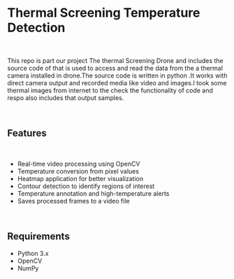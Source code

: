 <h1>Thermal Screening Temperature Detection</h1>
<br>
<p>This repo is part our project The thermal Screening Drone and includes the source code of that is used to access and read the data from the a thermal camera installed in drone.The source code is written in python .It works with direct camera output and recorded media like video and images.I took some thermal images from internet to the check the functionality of code and respo also includes that output samples.</p>
<br>
<h2>Features</h2>
<br>
<ul> 
<li>Real-time video processing using OpenCV</li>
<li>Temperature conversion from pixel values</li>
<li>Heatmap application for better visualization</li>
<li>Contour detection to identify regions of interest</li>
<li>Temperature annotation and high-temperature alerts</li>
<li>Saves processed frames to a video file</li></ul>
<br>

<h2>Requirements</h2>
<ul><li>Python 3.x</li>
<li>OpenCV</li>
<li>NumPy</li></ul>
